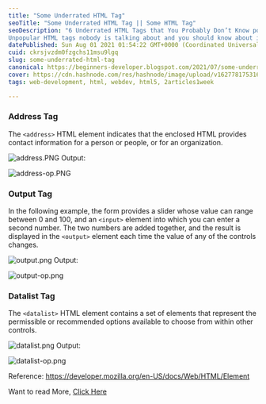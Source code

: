 ```yaml
---
title: "Some Underrated HTML Tag"
seoTitle: "Some Underrated HTML Tag || Some HTML Tag"
seoDescription: "6 Underrated HTML Tags that You Probably Don’t Know post by Beginner Developer ||
Unpopular HTML tags nobody is talking about and you should know about it."
datePublished: Sun Aug 01 2021 01:54:22 GMT+0000 (Coordinated Universal Time)
cuid: ckrsjvzdm0fzgchs11msu9lgq
slug: some-underrated-html-tag
canonical: https://beginners-developer.blogspot.com/2021/07/some-underrated-html-tag.html
cover: https://cdn.hashnode.com/res/hashnode/image/upload/v1627781753165/Ajeh3WgZd.png
tags: web-development, html, webdev, html5, 2articles1week

---
```


### Address Tag
The `<address>` HTML element indicates that the enclosed HTML provides contact information for a person or people, or for an organization.

![address.PNG](https://cdn.hashnode.com/res/hashnode/image/upload/v1627781808682/UuLqZcq0z.png)
Output:

![address-op.PNG](https://cdn.hashnode.com/res/hashnode/image/upload/v1627781819422/acExVbC4f.png)

### Output Tag
In the following example, the form provides a slider whose value can range between 0 and 100, and an `<input>` element into which you can enter a second number. The two numbers are added together, and the result is displayed in the `<output>` element each time the value of any of the controls changes.

![output.png](https://cdn.hashnode.com/res/hashnode/image/upload/v1627781885570/XHlr3ikF3.png)
Output:

![output-op.png](https://cdn.hashnode.com/res/hashnode/image/upload/v1627781904633/KRHJGZOuT.png)

### Datalist Tag
The `<datalist>` HTML element contains a set of elements that represent the permissible or recommended options available to choose from within other controls.

![datalist.png](https://cdn.hashnode.com/res/hashnode/image/upload/v1627781940669/93sHCm9l1b.png)
Output: 

![datalist-op.png](https://cdn.hashnode.com/res/hashnode/image/upload/v1627781952055/BGp47X49_.png)

Reference: https://developer.mozilla.org/en-US/docs/Web/HTML/Element​

Want to read More, [Click Here](https://beginners-developer.blogspot.com/2021/07/some-underrated-html-tag.html?utm_source=hashnode&utm_medium=post&utm_campaign=SOME+UNDERRATED+HTML+TAG+%284th+post%29%20-%206284687)